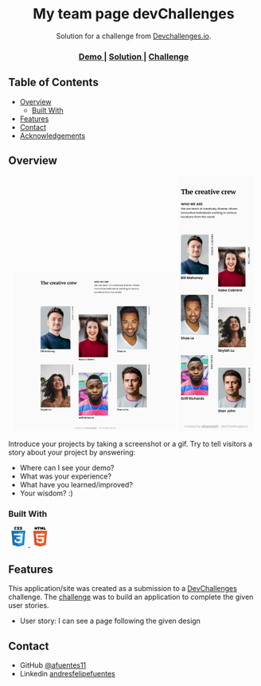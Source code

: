 <!-- Please update value in the {}  -->

<h1 align="center">My team page devChallenges</h1>

<div align="center">
   Solution for a challenge from  <a href="http://devchallenges.io" target="_blank">Devchallenges.io</a>.
</div>

<div align="center">
  <h3>
    <a href="https://afuentes11.github.io/my-team-page-devChallenges/" target="_blank">
      Demo
    </a>
    <span> | </span>
    <a href="https://{your-url-to-the-solution}" target="_blank">
      Solution
    </a>
    <span> | </span>
    <a href="https://devchallenges.io/challenges/hhmesazsqgKXrTkYkt0U" target="_blank">
      Challenge
    </a>
  </h3>
</div>

<!-- TABLE OF CONTENTS -->

## Table of Contents

- [Overview](#overview)
  - [Built With](#built-with)
- [Features](#features)
- [Contact](#contact)
- [Acknowledgements](#acknowledgements)

<!-- OVERVIEW -->

## Overview

<div align="center">
   <img src="https://github.com/afuentes11/my-team-page-devChallenges/blob/master/img/web%20design.png" alt="css3" width="65%" "/>
   <img src="https://github.com/afuentes11/my-team-page-devChallenges/blob/master/img/mobile%20design.png" alt="css3" width="30%" />
</div>



Introduce your projects by taking a screenshot or a gif. Try to tell visitors a story about your project by answering:

- Where can I see your demo?
- What was your experience?
- What have you learned/improved?
- Your wisdom? :)

### Built With

<!-- This section should list any major frameworks that you built your project using. Here are a few examples.-->

<p align="left"> <a href="https://www.w3schools.com/css/" target="_blank" rel="noreferrer"> <img src="https://raw.githubusercontent.com/devicons/devicon/master/icons/css3/css3-original-wordmark.svg" alt="css3" width="40" height="40"/> </a>
  <a href="https://www.w3.org/html/" target="_blank" rel="noreferrer"> <img src="https://raw.githubusercontent.com/devicons/devicon/master/icons/html5/html5-original-wordmark.svg" alt="html5" width="40" height="40"/> </a> </p>

## Features

<!-- List the features of your application or follow the template. Don't share the figma file here :) -->

This application/site was created as a submission to a [DevChallenges](https://devchallenges.io/) challenge. The [challenge](https://devchallenges.io/challenges/hhmesazsqgKXrTkYkt0U) was to build an application to complete the given user stories.

 - User story: I can see a page following the given design

## Contact

- GitHub [@afuentes11](https://github.com/afuentes11)
- Linkedin [andresfelipefuentes](https://www.linkedin.com/in/andresfuentesmartinez/)
